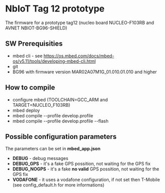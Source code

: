 # NbIoT Tag 12 prototype

The firmware for a prototype tag12 (nucleo board NUCLEO-F103RB and AVNET NBIOT-BG96-SHIELD)

## SW Prerequisities
- mbed cli - see https://os.mbed.com/docs/mbed-os/v5.11/tools/developing-mbed-cli.html
- git
- BG96 with firmware version MAR02A07M1G_01.010.01.010 and higher

## How to compile
- configure mbed (TOOLCHAIN=GCC_ARM and TARGET=NUCLEO_F103RB)
- mbed deploy
- mbed compile --profile develop.profile
- mbed compile --profile develop.profile --flash

## Possible configuration parameters
The parameters can be set in __mbed_app.json__
- **DEBUG** - debug messages
- **DEBUG_GPS** - it's a fake GPS possition, not waiting for the GPS fix
- **DEBUG_NOGPS** - it's a fake __no valid__ GPS possition, not waiting for the GPS fix
- **VODAFONE** - it uses a vodafone configuration, if not set then T-Mobile (see config_default.h for more informations)




